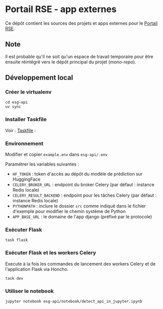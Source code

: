 # Portail RSE - app externes

Ce dépôt contient les sources des projets et apps externes pour le [Portail RSE](https://github.com/betagouv/portail-rse).


## Note

Il est probable qu'il ne soit qu'un espace de travail temporaire pour être ensuite réintégré vers le dépôt principal du projet (_mono-repo_).


## Développement local

### Créer le virtualenv

```
cd esg-api
uv sync
```

### Installer Taskfile 

Voir : [Taskfile](https://taskfile.dev) :

### Environnement

Modifier et copier `example.env` dans `esg-api/.env`

Paramétrer les variables suivantes :
- `HF_TOKEN` : token d'accès au dépôt du modèle de prédiction sur HuggingFace
- `CELERY_BROKER_URL` : endpoint du broker Celery (par défaut : instance Redis locale)
- `CELERY_RESULT_BACKEND` : endpoint pour les tâches Celery (par défaut : instance Redis locale)
- `PYTHONPATH` : inclure le dossier `src` comme indiqué dans le fichier d'exemple pour modifier le chemin système de Python
- `APP_BASE_URL` : le domaine de l'app django (préfixé par le protocole)


### Exécuter Flask

``` 
task flask
``` 

### Exécuter Flask et les workers Celery 

Execute à la fois les commandes de lancement des workers Celery et de l'application Flask via Honcho. 
```
task dev
```

### Utiliser le notebook

```
jupyter notebook esg-api/notebook/detect_api_in_jupyter.ipynb
```
